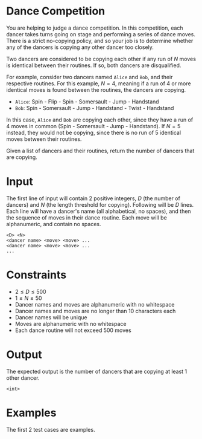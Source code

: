 # Dance Competition

You are helping to judge a dance competition. In this competition, each dancer takes turns going on stage and performing a series of dance moves. There is a strict no-copying policy, and so your job is to determine whether any of the dancers is copying any other dancer too closely.

Two dancers are considered to be copying each other if any run of $N$ moves is identical between their routines. If so, both dancers are disqualified.

For example, consider two dancers named `Alice` and `Bob`, and their respective routines. For this example, $N=4$, meaning if a run of 4 or more identical moves is found between the routines, the dancers are copying.

- `Alice`: Spin - Flip - Spin - Somersault - Jump - Handstand
- `Bob`: Spin - Somersault - Jump - Handstand - Twist - Handstand

In this case, `Alice` and `Bob` are copying each other, since they have a run of 4 moves in common (Spin - Somersault - Jump - Handstand). If $N=5$ instead, they would not be copying, since there is no run of 5 identical moves between their routines.

Given a list of dancers and their routines, return the number of dancers that are copying.

# Input

The first line of input will contain 2 positive integers, $D$ (the number of dancers) and $N$ (the length threshold for copying). Following will be $D$ lines. Each line will have a dancer's name (all alphabetical, no spaces), and then the sequence of moves in their dance routine. Each move will be alphanumeric, and contain no spaces.

```
<D> <N>
<dancer name> <move> <move> ...
<dancer name> <move> <move> ...
...
```

# Constraints
* $2 \leq D \leq 500$
* $1  \leq N \leq 50$
* Dancer names and moves are alphanumeric with no whitespace
* Dancer names and moves are no longer than 10 characters each
* Dancer names will be unique
* Moves are alphanumeric with no whitespace
* Each dance routine will not exceed 500 moves

# Output

The expected output is the number of dancers that are copying at least 1 other dancer.

```
<int>
```

# Examples
The first 2 test cases are examples.
